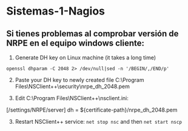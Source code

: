 # Sistemas-1-Nagios

## Si tienes problemas al comprobar versión de NRPE en el equipo windows cliente:

1. Generate DH key on Linux machine (it takes a long time)

  `openssl dhparam -C 2048 2> /dev/null|sed -n '/BEGIN/,/END/p'`

2. Paste your DH key to newly created file C:\Program Files\NSClient++\security\nrpe_dh_2048.pem

3. Edit C:\Program Files\NSClient++\nsclient.ini:

  [/settings/NRPE/server]
  dh = ${certificate-path}/nrpe_dh_2048.pem
 
3. Restart NSClient++ service: `net stop nsc` and then `net start nscp`

